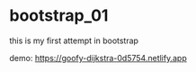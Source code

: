# bootstrap_01

this is my first attempt in bootstrap

demo:
https://goofy-dijkstra-0d5754.netlify.app
